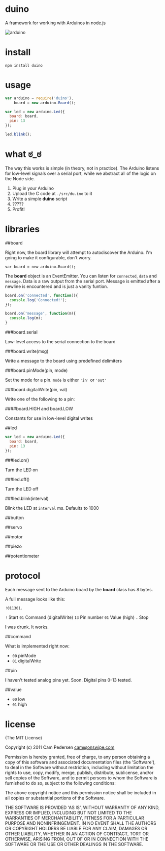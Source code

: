 # duino

A framework for working with Arduinos in node.js

![arduino](http://i.imgur.com/eFq84.jpg)

# install

    npm install duino

# usage

````javascript
var arduino = require('duino'),
    board = new arduino.Board();

var led = new arduino.Led({
  board: board,
  pin: 13
});

led.blink();
````

# what ಠ_ಠ

The way this works is simple (in theory, not in practice). The Arduino listens for low-level signals over a serial port, while we abstract all of the logic on the Node side.

1.  Plug in your Arduino
2.  Upload the C code at `./src/du.ino` to it
3.  Write a simple **duino** script
4.  ?????
5.  Profit!

# libraries

##board

Right now, the board library will attempt to autodiscover the Arduino. I'm going to make it configurable, don't worry.

    var board = new arduino.Board();

The **board** object is an EventEmitter. You can listen for `connected`, `data` and `message`. Data is a raw output from the serial port. Message is emitted after a newline is encountered and is just a vanity funtion.

````javascript
board.on('connected', function(){
  console.log('Connected!');
});

board.on('message', function(m){
  console.log(m);
}
````

###board.serial

Low-level access to the serial connection to the board

###board.write(msg)

Write a message to the board using predefined delimiters

###board.pinMode(pin, mode)

Set the mode for a pin. `mode` is either `'in'` or `'out'`

###board.digitalWrite(pin, val)

Write one of the following to a pin:

####board.HIGH and board.LOW

Constants for use in low-level digital writes

##led

````javascript
var led = new arduino.Led({
  board: board,
  pin: 13
});
````

###led.on()

Turn the LED on

###led.off()

Turn the LED off

###led.blink(interval)

Blink the LED at `interval` ms. Defaults to 1000

##button

##servo

##motor

##piezo

##potentiometer

# protocol

Each message sent to the Arduino board by the **board** class has 8 bytes.

A full message looks like this:

    !011301.

`!` Start
`01` Command (digitalWrite)
`13` Pin number
`01` Value (high)
`.` Stop

I was drunk. It works.

##command

What is implemented right now:

*  `00` pinMode
*  `01` digitalWrite

##pin

I haven't tested analog pins yet. Soon. Digital pins 0-13 tested.

##value

*  `00` low
*  `01` high

# license

(The MIT License)

Copyright (c) 2011 Cam Pedersen <cam@onswipe.com>

Permission is hereby granted, free of charge, to any person obtaining a copy of this software and associated documentation files (the 'Software'), to deal in the Software without restriction, including without limitation the rights to use, copy, modify, merge, publish, distribute, sublicense, and/or sell copies of the Software, and to permit persons to whom the Software is furnished to do so, subject to the following conditions:

The above copyright notice and this permission notice shall be included in all copies or substantial portions of the Software.

THE SOFTWARE IS PROVIDED 'AS IS', WITHOUT WARRANTY OF ANY KIND, EXPRESS OR IMPLIED, INCLUDING BUT NOT LIMITED TO THE WARRANTIES OF MERCHANTABILITY, FITNESS FOR A PARTICULAR PURPOSE AND NONINFRINGEMENT. IN NO EVENT SHALL THE AUTHORS OR COPYRIGHT HOLDERS BE LIABLE FOR ANY CLAIM, DAMAGES OR OTHER LIABILITY, WHETHER IN AN ACTION OF CONTRACT, TORT OR OTHERWISE, ARISING FROM, OUT OF OR IN CONNECTION WITH THE SOFTWARE OR THE USE OR OTHER DEALINGS IN THE SOFTWARE.


